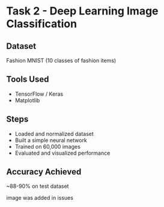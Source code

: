 # Task 2 - Deep Learning Image Classification

## Dataset
Fashion MNIST (10 classes of fashion items)

## Tools Used
- TensorFlow / Keras
- Matplotlib

## Steps
- Loaded and normalized dataset
- Built a simple neural network
- Trained on 60,000 images
- Evaluated and visualized performance

## Accuracy Achieved
~88-90% on test dataset

image was added in issues
